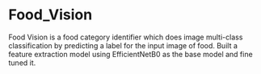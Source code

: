 # Food_Vision
Food Vision is a food category identifier which does image multi-class classification by predicting a label for the input image of food. Built a feature extraction model using EfficientNetB0 as the base model and fine tuned it.

